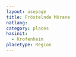 ```yaml
---
layout: usepage
title: Fröstelnde Mörane
natlang:
category: places
hasinit:
  - Krofenheim
placetype: Region
---
```

